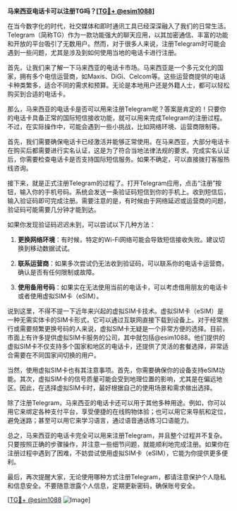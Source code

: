 **马来西亚电话卡可以注册TG吗？[[TG💪+ @esim1088](https://t.me/s/esim1088)]**

在当今数字化的时代，社交媒体和即时通讯工具已经深深融入了我们的日常生活。Telegram（简称TG）作为一款功能强大的聊天应用，以其加密通信、丰富的功能和开放的平台吸引了无数用户。然而，对于很多人来说，注册Telegram时可能会遇到一些问题，尤其是涉及到如何使用当地的电话卡进行注册。

首先，让我们来了解一下马来西亚的电话卡市场。马来西亚是一个多元文化的国家，拥有多个电信运营商，如Maxis、DiGi、Celcom等。这些运营商提供的电话卡种类繁多，适合不同的需求和预算。无论是本地用户还是外籍人士，都可以轻松购买到合适的电话卡。

那么，马来西亚的电话卡是否可以用来注册Telegram呢？答案是肯定的！只要你的电话卡具备正常的国际短信接收功能，就可以用来完成Telegram的注册过程。不过，在实际操作中，可能会遇到一些小挑战，比如网络环境、运营商限制等。

首先，我们需要确保电话卡已经激活并能够正常使用。在马来西亚，大部分电话卡在购买后都需要进行实名认证，这是为了符合当地法律法规的要求。完成实名认证后，你需要检查电话卡是否支持国际短信服务。如果不确定，可以直接拨打客服热线咨询。

接下来，就是正式注册Telegram的过程了。打开Telegram应用，点击“注册”按钮，输入你的手机号码。系统会发送一条验证码短信到你的手机上。收到短信后，输入验证码即可完成注册。需要注意的是，有时候由于网络延迟或运营商的问题，验证码可能需要几分钟才能到达。

如果你发现验证码迟迟未到，可以尝试以下几种方法：

1. **更换网络环境**：有时候，特定的Wi-Fi网络可能会导致短信接收失败。建议切换到移动数据试试。
   
2. **联系运营商**：如果多次尝试仍无法收到验证码，可以联系你的电话卡运营商，确认是否有任何限制或故障。

3. **使用备用号码**：如果实在无法使用当前的电话卡，可以考虑借用朋友的电话卡或者使用虚拟SIM卡（eSIM）。

说到这里，不得不提一下近年来兴起的虚拟SIM卡技术。虚拟SIM卡（eSIM）是一种无需实体卡的SIM卡形式，它可以通过互联网直接下载到设备上。对于经常旅行或需要频繁更换号码的人来说，虚拟SIM卡无疑是一个非常方便的选择。目前，市面上有许多提供虚拟SIM卡服务的公司，其中就包括@esim1088。他们提供的虚拟SIM卡不仅支持多个国家和地区的电话卡，还提供了灵活的套餐选择，非常适合需要在不同国家间切换的用户。

当然，使用虚拟SIM卡也有其注意事项。首先，你需要确保你的设备支持eSIM功能。其次，虚拟SIM卡的信号质量可能会受到地理位置的影响，尤其是在偏远地区。因此，在选择虚拟SIM卡时，最好根据自己的使用场景和需求做出选择。

除了注册Telegram，马来西亚的电话卡还可以用于其他多种用途。例如，你可以用它来绑定各种支付平台，享受便捷的在线购物体验；也可以用它来导航和定位，避免迷路；甚至可以用它来学习语言，通过语音通话练习口语能力。

总之，马来西亚的电话卡完全可以用来注册Telegram，并且整个过程并不复杂。只要按照正确的步骤操作，并注意一些细节问题，就能顺利地完成注册。如果你在注册过程中遇到了困难，不妨尝试使用虚拟SIM卡（eSIM），它能为你提供更多便利。

最后，再次提醒大家，无论使用哪种方式注册Telegram，都请注意保护个人隐私和信息安全。不要随意泄露个人信息，定期更新密码，确保账号安全。

[[TG💪+ @esim1088](https://t.me/s/esim1088) ![Image](https://i.postimg.cc/4NQfJmqS/Snipaste-2025-05-13-00-14-12.png)]